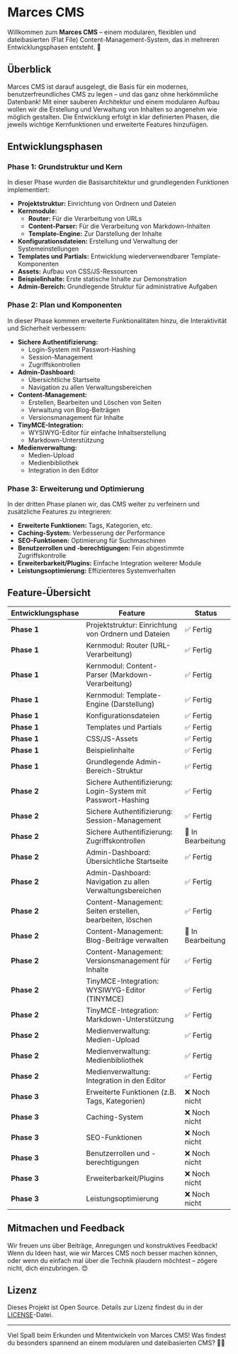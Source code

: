 # Marces CMS

Willkommen zum **Marces CMS** – einem modularen, flexiblen und dateibasierten (Flat File) Content-Management-System, das in mehreren Entwicklungsphasen entsteht. 🎉

## Überblick

Marces CMS ist darauf ausgelegt, die Basis für ein modernes, benutzerfreundliches CMS zu legen – und das ganz ohne herkömmliche Datenbank! Mit einer sauberen Architektur und einem modularen Aufbau wollen wir die Erstellung und Verwaltung von Inhalten so angenehm wie möglich gestalten. Die Entwicklung erfolgt in klar definierten Phasen, die jeweils wichtige Kernfunktionen und erweiterte Features hinzufügen.

## Entwicklungsphasen

### Phase 1: Grundstruktur und Kern

In dieser Phase wurden die Basisarchitektur und grundlegenden Funktionen implementiert:

- **Projektstruktur:** Einrichtung von Ordnern und Dateien
- **Kernmodule:** 
  - **Router:** Für die Verarbeitung von URLs
  - **Content-Parser:** Für die Verarbeitung von Markdown-Inhalten
  - **Template-Engine:** Zur Darstellung der Inhalte
- **Konfigurationsdateien:** Erstellung und Verwaltung der Systemeinstellungen
- **Templates und Partials:** Entwicklung wiederverwendbarer Template-Komponenten
- **Assets:** Aufbau von CSS/JS-Ressourcen
- **Beispielinhalte:** Erste statische Inhalte zur Demonstration
- **Admin-Bereich:** Grundlegende Struktur für administrative Aufgaben

### Phase 2: Plan und Komponenten

In dieser Phase kommen erweiterte Funktionalitäten hinzu, die Interaktivität und Sicherheit verbessern:

- **Sichere Authentifizierung:**
  - Login-System mit Passwort-Hashing
  - Session-Management
  - Zugriffskontrollen
- **Admin-Dashboard:**
  - Übersichtliche Startseite
  - Navigation zu allen Verwaltungsbereichen
- **Content-Management:**
  - Erstellen, Bearbeiten und Löschen von Seiten
  - Verwaltung von Blog-Beiträgen
  - Versionsmanagement für Inhalte
- **TinyMCE-Integration:**
  - WYSIWYG-Editor für einfache Inhaltserstellung
  - Markdown-Unterstützung
- **Medienverwaltung:**
  - Medien-Upload
  - Medienbibliothek
  - Integration in den Editor

### Phase 3: Erweiterung und Optimierung

In der dritten Phase planen wir, das CMS weiter zu verfeinern und zusätzliche Features zu integrieren:

- **Erweiterte Funktionen:** Tags, Kategorien, etc.
- **Caching-System:** Verbesserung der Performance
- **SEO-Funktionen:** Optimierung für Suchmaschinen
- **Benutzerrollen und -berechtigungen:** Fein abgestimmte Zugriffskontrolle
- **Erweiterbarkeit/Plugins:** Einfache Integration weiterer Module
- **Leistungsoptimierung:** Effizienteres Systemverhalten

## Feature-Übersicht

| Entwicklungsphase | Feature                                                         | Status            |
|-------------------|-----------------------------------------------------------------|-------------------|
| **Phase 1**       | Projektstruktur: Einrichtung von Ordnern und Dateien              | ✅ Fertig         |
| **Phase 1**       | Kernmodul: Router (URL-Verarbeitung)                              | ✅ Fertig         |
| **Phase 1**       | Kernmodul: Content-Parser (Markdown-Verarbeitung)                 | ✅ Fertig         |
| **Phase 1**       | Kernmodul: Template-Engine (Darstellung)                          | ✅ Fertig         |
| **Phase 1**       | Konfigurationsdateien                                             | ✅ Fertig         |
| **Phase 1**       | Templates und Partials                                            | ✅ Fertig         |
| **Phase 1**       | CSS/JS-Assets                                                     | ✅ Fertig         |
| **Phase 1**       | Beispielinhalte                                                   | ✅ Fertig         |
| **Phase 1**       | Grundlegende Admin-Bereich-Struktur                               | ✅ Fertig         |
| **Phase 2**       | Sichere Authentifizierung: Login-System mit Passwort-Hashing        | ✅ Fertig         |
| **Phase 2**       | Sichere Authentifizierung: Session-Management                      | ✅ Fertig         |
| **Phase 2**       | Sichere Authentifizierung: Zugriffskontrollen                      | 🔄 In Bearbeitung |
| **Phase 2**       | Admin-Dashboard: Übersichtliche Startseite                         | ✅ Fertig         |
| **Phase 2**       | Admin-Dashboard: Navigation zu allen Verwaltungsbereichen          | ✅ Fertig         |
| **Phase 2**       | Content-Management: Seiten erstellen, bearbeiten, löschen          | ✅ Fertig         |
| **Phase 2**       | Content-Management: Blog-Beiträge verwalten                        | 🔄 In Bearbeitung |
| **Phase 2**       | Content-Management: Versionsmanagement für Inhalte                 | ✅ Fertig         |
| **Phase 2**       | TinyMCE-Integration: WYSIWYG-Editor (TINYMCE)                      | ✅ Fertig         |
| **Phase 2**       | TinyMCE-Integration: Markdown-Unterstützung                        | ✅ Fertig         |
| **Phase 2**       | Medienverwaltung: Medien-Upload                                    | ✅ Fertig         |
| **Phase 2**       | Medienverwaltung: Medienbibliothek                                 | ✅ Fertig         |
| **Phase 2**       | Medienverwaltung: Integration in den Editor                        | ✅ Fertig         |
| **Phase 3**       | Erweiterte Funktionen (z.B. Tags, Kategorien)                        | ❌ Noch nicht     |
| **Phase 3**       | Caching-System                                                     | ❌ Noch nicht     |
| **Phase 3**       | SEO-Funktionen                                                     | ❌ Noch nicht     |
| **Phase 3**       | Benutzerrollen und -berechtigungen                                 | ❌ Noch nicht     |
| **Phase 3**       | Erweiterbarkeit/Plugins                                             | ❌ Noch nicht     |
| **Phase 3**       | Leistungsoptimierung                                               | ❌ Noch nicht     |

## Mitmachen und Feedback

Wir freuen uns über Beiträge, Anregungen und konstruktives Feedback! Wenn du Ideen hast, wie wir Marces CMS noch besser machen können, oder wenn du einfach mal über die Technik plaudern möchtest – zögere nicht, dich einzubringen. 😊

## Lizenz

Dieses Projekt ist Open Source. Details zur Lizenz findest du in der [LICENSE](LICENSE)-Datei.

---

Viel Spaß beim Erkunden und Mitentwickeln von Marces CMS! Was findest du besonders spannend an einem modularen und dateibasierten CMS? 🤔💬
